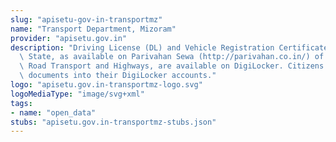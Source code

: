 ```yaml
---
slug: "apisetu-gov-in-transportmz"
name: "Transport Department, Mizoram"
provider: "apisetu.gov.in"
description: "Driving License (DL) and Vehicle Registration Certificate (RC) of the\
  \ State, as available on Parivahan Sewa (http://parivahan.co.in/) of Ministry of\
  \ Road Transport and Highways, are available on DigiLocker. Citizens can pull these\
  \ documents into their DigiLocker accounts."
logo: "apisetu.gov.in-transportmz-logo.svg"
logoMediaType: "image/svg+xml"
tags:
- name: "open_data"
stubs: "apisetu.gov.in-transportmz-stubs.json"
---
```

